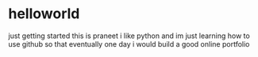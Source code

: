 # helloworld
just getting started
 this is praneet i like python and im just learning how to use github so that eventually one day i would build a good online portfolio
